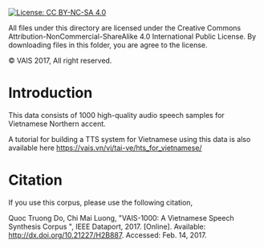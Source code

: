 [![License: CC BY-NC-SA 4.0](https://licensebuttons.net/l/by-nc-sa/4.0/80x15.png)](http://creativecommons.org/licenses/by-nc-sa/4.0/)

All files under this directory are licensed under the Creative Commons Attribution-NonCommercial-ShareAlike 4.0 International Public License.
By downloading files in this folder, you are agree to the license.

© VAIS 2017, All right reserved.

# Introduction
This data consists of 1000 high-quality audio speech samples for Vietnamese Northern accent.

A tutorial for building a TTS system for Vietnamese using this data is also available here
https://vais.vn/vi/tai-ve/hts_for_vietnamese/

# Citation
If you use this corpus, please use the following citation,

Quoc Truong Do, Chi Mai Luong, "VAIS-1000: A Vietnamese Speech Synthesis Corpus ", IEEE Dataport, 2017. [Online]. Available: http://dx.doi.org/10.21227/H2B887. Accessed: Feb. 14, 2017.
